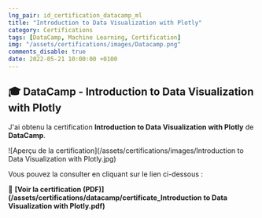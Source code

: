 ```yaml
---
lng_pair: id_certification_datacamp_ml
title: "Introduction to Data Visualization with Plotly"
category: Certifications
tags: [DataCamp, Machine Learning, Certification]
img: "/assets/certifications/images/Datacamp.png"
comments_disable: true
date: 2022-05-21 10:00:00 +0100
---
```


## 🎓 DataCamp - Introduction to Data Visualization with Plotly

J'ai obtenu la certification **Introduction to Data Visualization with Plotly** de **DataCamp**.

![Aperçu de la certification](/assets/certifications/images/Introduction to Data Visualization with Plotly.jpg)  

Vous pouvez la consulter en cliquant sur le lien ci-dessous :

📜 **[Voir la certification (PDF)](/assets/certifications/datacamp/certificate_Introduction to Data Visualization with Plotly.pdf)** 
